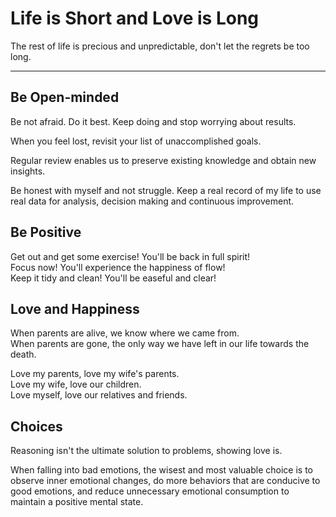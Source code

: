 # Life is Short and Love is Long


The rest of life is precious and unpredictable, don't let the regrets be too long.

<!--more-->

---

## Be Open-minded

Be not afraid. Do it best. Keep doing and stop worrying about results.

When you feel lost, revisit your list of unaccomplished goals.

Regular review enables us to preserve existing knowledge and obtain new insights.

Be honest with myself and not struggle. Keep a real record of my life to use real data for analysis, decision making and continuous improvement.

## Be Positive

Get out and get some exercise! You'll be back in full spirit!  
Focus now! You'll experience the happiness of flow!  
Keep it tidy and clean! You'll be easeful and clear!  

## Love and Happiness

When parents are alive, we know where we came from.  
When parents are gone, the only way we have left in our life towards the death.  

Love my parents, love my wife's parents.  
Love my wife, love our children.  
Love myself, love our relatives and friends.  

## Choices

Reasoning isn't the ultimate solution to problems, showing love is.

When falling into bad emotions, the wisest and most valuable choice is to observe inner emotional changes, do more behaviors that are conducive to good emotions, and reduce unnecessary emotional consumption to maintain a positive mental state.

